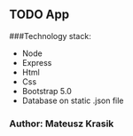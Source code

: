 ## TODO App 
###Technology stack: 
- Node
- Express
- Html
- Css
- Bootstrap 5.0
- Database on static .json file
### Author: Mateusz Krasik

